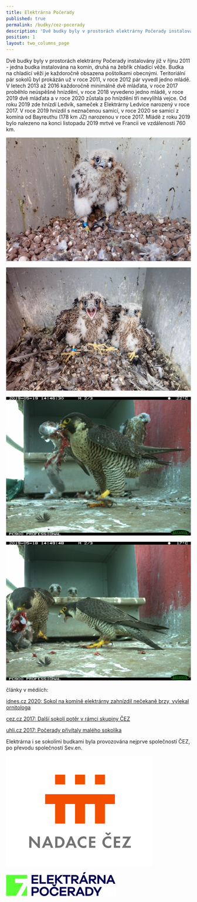 ```yaml
---
title: Elektrárna Počerady
published: true
permalink: /budky/cez-pocerady
description: 'Dvě budky byly v prostorách elektrárny Počerady instalovány již v roce 2011. '
position: 1
layout: two_columns_page
---
```

Dvě budky byly v prostorách elektrárny Počerady instalovány již v říjnu 2011 - jedna budka instalována na komín, druhá na žebřík chladící věže. Budka na chladící věži je každoročně obsazena poštolkami obecnými. Teritoriální pár sokolů byl prokázán už v roce 2011, v roce 2012 pár vyvedl jedno mládě. V letech 2013 až 2016 každoročně minimálně dvě mláďata, v roce 2017 proběhlo neúspěšné hnízdění, v roce 2018 vyvedeno jedno mládě, v roce 2019 dvě mláďata a v roce 2020 zůstala po hnízdění tři nevylíhlá vejce. Od roku 2019 zde hnízdí Ledvík, sameček z Elektrárny Ledvice narozený v roce 2017. V roce 2019 hnízdil s neznačenou samicí, v roce 2020 se samicí z komína od Bayreuthu (178 km JZ) narozenou v roce 2017. Mládě z roku 2019 bylo nalezeno na konci listopadu 2019 mrtvé ve Francii ve vzdálenosti 760 km.

![](/media/p5290816_pocerady_620.jpg)

![](/media/p5170586_620.jpg)

![](/media/img_0270_620.jpg)

![](/media/img_0238_620.jpg)

články v médiích:

[idnes.cz 2020: Sokol na komíně elektrárny zahnízdil nečekaně brzy, vylekal ornitologa](https://www.idnes.cz/usti/zpravy/sokol-ornitolog-hnizdeni-elektrarna-pocerady-komin.A200304_537181_usti-zpravy_pakr)

[cez.cz 2017: Další sokolí potěr v rámci skupiny ČEZ](https://www.cez.cz/cs/pro-media/tiskove-zpravy/elektrarna-pocerady-dalsi-sokoli-poter-v-ramci-skupiny-cez-44158)

[uhli.cz 2017: Počerady přivítaly malého sokolíka](https://iuhli.cz/pocerady-privitaly-maleho-sokolika/)

Elektrárna i se sokolími budkami byla provozována nejprve společností ČEZ, po převodu společností Sev.en.

![](/media/nadacecez.png)

![](/media/logo_elektrarnapocerady_300.jpg)
